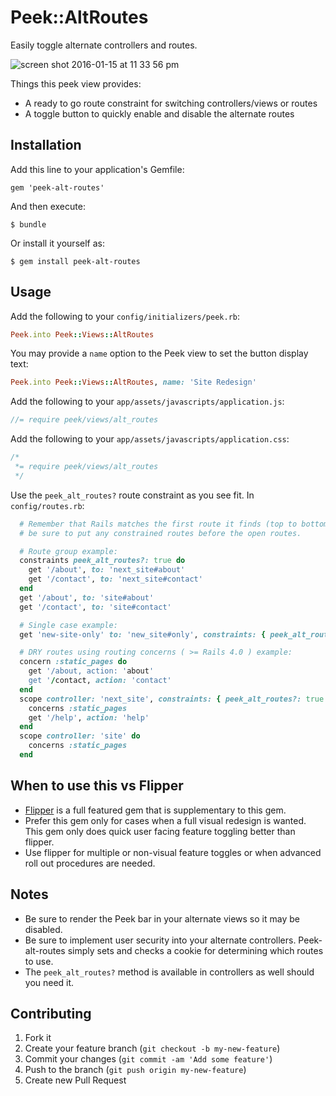 # Peek::AltRoutes

Easily toggle alternate controllers and routes.

![screen shot 2016-01-15 at 11 33 56 pm](https://cloud.githubusercontent.com/assets/283496/12372401/67358846-bc23-11e5-83eb-20778411ff0d.png)


Things this peek view provides:

- A ready to go route constraint for switching controllers/views or routes
- A toggle button to quickly enable and disable the alternate routes

## Installation

Add this line to your application's Gemfile:

    gem 'peek-alt-routes'

And then execute:

    $ bundle

Or install it yourself as:

    $ gem install peek-alt-routes

## Usage

Add the following to your `config/initializers/peek.rb`:

```ruby
Peek.into Peek::Views::AltRoutes
```

You may provide a `name` option to the Peek view to set the button display text:

```ruby
Peek.into Peek::Views::AltRoutes, name: 'Site Redesign'
```

Add the following to your `app/assets/javascripts/application.js`:

```javascript
//= require peek/views/alt_routes
```

Add the following to your `app/assets/javascripts/application.css`:

```css
/*
 *= require peek/views/alt_routes
 */
```

Use the `peek_alt_routes?` route constraint as you see fit. In `config/routes.rb`:

```ruby
  # Remember that Rails matches the first route it finds (top to bottom) so
  # be sure to put any constrained routes before the open routes.

  # Route group example:
  constraints peek_alt_routes?: true do
    get '/about', to: 'next_site#about'
    get '/contact', to: 'next_site#contact'
  end
  get '/about', to: 'site#about'
  get '/contact', to: 'site#contact'

  # Single case example:
  get 'new-site-only' to: 'new_site#only', constraints: { peek_alt_routes?: true }

  # DRY routes using routing concerns ( >= Rails 4.0 ) example:
  concern :static_pages do
    get '/about, action: 'about'
    get '/contact, action: 'contact'
  end
  scope controller: 'next_site', constraints: { peek_alt_routes?: true } do
    concerns :static_pages
    get '/help', action: 'help'
  end
  scope controller: 'site' do
    concerns :static_pages
  end

```

## When to use this vs Flipper

 * [Flipper](https://github.com/jnunemaker/flipper) is a full featured gem that
   is supplementary to this gem.
 * Prefer this gem only for cases when a full visual redesign is wanted. This
   gem only does quick user facing feature toggling better than flipper.
 * Use flipper for multiple or non-visual feature toggles or when advanced roll
   out procedures are needed.

## Notes

 * Be sure to render the Peek bar in your alternate views so it may be disabled.
 * Be sure to implement user security into your alternate controllers. Peek-alt-routes
 simply sets and checks a cookie for determining which routes to use.
 * The `peek_alt_routes?` method is available in controllers as well should you need it.

## Contributing

1. Fork it
2. Create your feature branch (`git checkout -b my-new-feature`)
3. Commit your changes (`git commit -am 'Add some feature'`)
4. Push to the branch (`git push origin my-new-feature`)
5. Create new Pull Request

